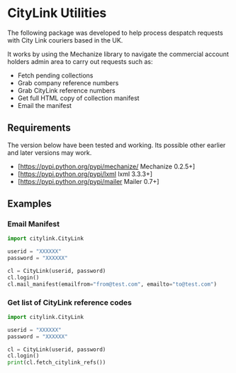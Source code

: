 CityLink Utilities
==================

The following package was developed to help process despatch requests with City Link couriers based in the UK.

It works by using the Mechanize library to navigate the commercial account holders admin area to carry out requests such as:

* Fetch pending collections
* Grab company reference numbers
* Grab CityLink reference numbers
* Get full HTML copy of collection manifest
* Email the manifest

Requirements
------------
The version below have been tested and working. Its possible other earlier and later versions may work.
* [https://pypi.python.org/pypi/mechanize/ Mechanize 0.2.5+]
* [https://pypi.python.org/pypi/lxml lxml 3.3.3+]
* [https://pypi.python.org/pypi/mailer Mailer 0.7+]



Examples
--------

### Email Manifest
```python
import citylink.CityLink

userid = "XXXXXX"
password = "XXXXXX"

cl = CityLink(userid, password)
cl.login()
cl.mail_manifest(emailfrom="from@test.com", emailto="to@test.com")
```

### Get list of CityLink reference codes
```python
import citylink.CityLink

userid = "XXXXXX"
password = "XXXXXX"

cl = CityLink(userid, password)
cl.login()
print(cl.fetch_citylink_refs())
```
